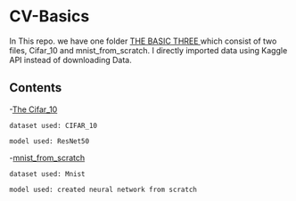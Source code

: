 # CV-Basics

In This repo. we have one folder [THE BASIC THREE ](THE%20BASIC%20THREE/) which consist of two files, Cifar_10 and mnist_from_scratch. I directly imported  data using Kaggle API instead of downloading Data.

## Contents

-[The Cifar_10](THE%20BASIC%20THREE/Cifar_10.ipynb)
   
    dataset used: CIFAR_10
    
    model used: ResNet50
    
-[mnist_from_scratch](THE%20BASIC%20THREE/mnist_from_scratch_.ipynb)
    
    dataset used: Mnist
    
    model used: created neural network from scratch

    
    
